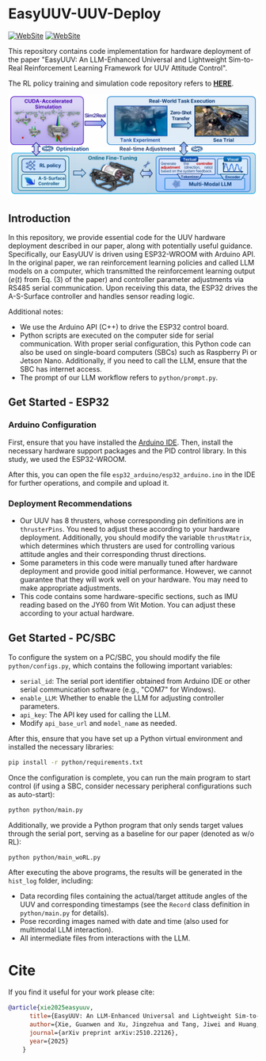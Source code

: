 # EasyUUV-UUV-Deploy

[![WebSite](https://img.shields.io/badge/Github_Page-PDF-77DDFF.svg)](https://360zmem.github.io/easyuuv/) [![WebSite](https://img.shields.io/github/last-commit/360ZMEM/EasyUUV-UUV-Deploy?color=green)](https://github.com/360ZMEM/EasyUUV-UUV-Deploy)

This repository contains code implementation for hardware deployment of the paper "EasyUUV: An LLM-Enhanced Universal and Lightweight Sim-to-Real Reinforcement Learning Framework for UUV Attitude Control".

The RL policy training and simulation code repository refers to [**HERE**](https://github.com/360ZMEM/EasyUUV-Isaac-Simulation).

![intro](README.assets/intro.png)

## Introduction

In this repository, we provide essential code for the UUV hardware deployment described in our paper, along with potentially useful guidance. Specifically, our EasyUUV is driven using ESP32-WROOM with Arduino API. In the original paper, we ran reinforcement learning policies and called LLM models on a computer, which transmitted the reinforcement learning output ($e(t)$ from Eq. (3) of the paper) and controller parameter adjustments via RS485 serial communication. Upon receiving this data, the ESP32 drives the A-S-Surface controller and handles sensor reading logic.

Additional notes:

- We use the Arduino API (C++) to drive the ESP32 control board.
- Python scripts are executed on the computer side for serial communication. With proper serial configuration, this Python code can also be used on single-board computers (SBCs) such as Raspberry Pi or Jetson Nano. Additionally, if you need to call the LLM, ensure that the SBC has internet access.
- The prompt of our LLM workflow refers to `python/prompt.py`.

## Get Started - ESP32

### Arduino Configuration

First, ensure that you have installed the [Arduino IDE](https://www.arduino.cc/en/software/). Then, install the necessary hardware support packages and the PID control library. In this study, we used the ESP32-WROOM.

After this, you can open the file `esp32_arduino/esp32_arduino.ino` in the IDE for further operations, and compile and upload it.

### Deployment Recommendations

- Our UUV has 8 thrusters, whose corresponding pin definitions are in `thrusterPins`. You need to adjust these according to your hardware deployment. Additionally, you should modify the variable `thrustMatrix`, which determines which thrusters are used for controlling various attitude angles and their corresponding thrust directions.
- Some parameters in this code were manually tuned after hardware deployment and provide good initial performance. However, we cannot guarantee that they will work well on your hardware. You may need to make appropriate adjustments.
- This code contains some hardware-specific sections, such as IMU reading based on the JY60 from Wit Motion. You can adjust these according to your actual hardware.

## Get Started - PC/SBC

To configure the system on a PC/SBC, you should modify the file `python/configs.py`, which contains the following important variables:

- `serial_id`: The serial port identifier obtained from Arduino IDE or other serial communication software (e.g., "COM7" for Windows).
- `enable_LLM`: Whether to enable the LLM for adjusting controller parameters.
- `api_key`: The API key used for calling the LLM.
- Modify `api_base_url` and `model_name` as needed.

After this, ensure that you have set up a Python virtual environment and installed the necessary libraries:

```bash
pip install -r python/requirements.txt
```

Once the configuration is complete, you can run the main program to start control (if using a SBC, consider necessary peripheral configurations such as auto-start):

```bash
python python/main.py
```

Additionally, we provide a Python program that only sends target values through the serial port, serving as a baseline for our paper (denoted as w/o RL):

```bash
python python/main_woRL.py
```

After executing the above programs, the results will be generated in the `hist_log` folder, including:
- Data recording files containing the actual/target attitude angles of the UUV and corresponding timestamps (see the `Record` class definition in `python/main.py` for details).
- Pose recording images named with date and time (also used for multimodal LLM interaction).
- All intermediate files from interactions with the LLM.

# Cite

If you find it useful for your work please cite:

```bibtex
@article{xie2025easyuuv,
      title={EasyUUV: An LLM-Enhanced Universal and Lightweight Sim-to-Real Reinforcement Learning Framework for UUV Attitude Control},
      author={Xie, Guanwen and Xu, Jingzehua and Tang, Jiwei and Huang, Yubo and Zhang, Shuai and Li, Xiaofan},
      journal={arXiv preprint arXiv:2510.22126},
      year={2025}
    }
```